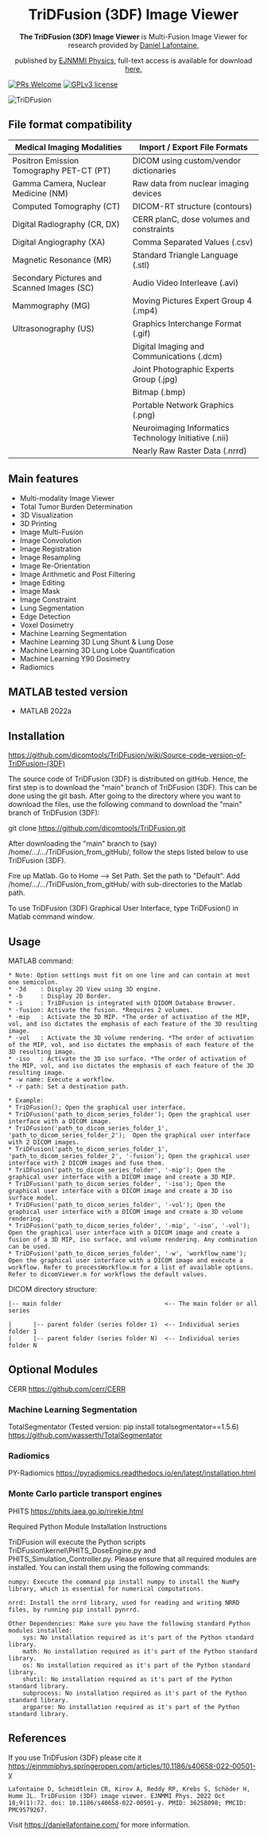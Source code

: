 
<div align="center">
  <h1>TriDFusion (3DF) Image Viewer</h1>
  <p><strong>The TriDFusion (3DF) Image Viewer</strong> is Multi-Fusion Image Viewer for research provided by <a href="https://daniellafontaine.com/">Daniel Lafontaine,</a></p><p>published by <a href="https://ejnmmiphys.springeropen.com/articles/10.1186/s40658-022-00501-y">EJNMMI Physics</a>, full-text access is available for download<a href="https://rdcu.be/cXP9i/"> here.</a></p> 
</div>
  
  
[![PRs Welcome](https://img.shields.io/badge/PRs-welcome-brightgreen.svg?style=flat-square)](https://github.com/dicomtools/TriDFusion)
[![GPLv3 license](https://img.shields.io/badge/License-GPLv3-blue.svg)](https://github.com/dicomtools/TriDFusion/blob/main/LICENSE)

![TriDFusion](images/TriDFusionMontage.png)

## File format compatibility

| Medical Imaging Modalities                 | Import / Export File Formats                         |
| ------------------------------------------ | ---------------------------------------------------- |
| Positron Emission Tomography PET-CT (PT)   | DICOM using custom/vendor dictionaries               |
| Gamma Camera, Nuclear Medicine (NM)        | Raw data from nuclear imaging devices                |
| Computed Tomography (CT)                   | DICOM-RT structure (contours)                        |
| Digital Radiography (CR, DX)               | CERR planC, dose volumes and constraints             |
| Digital Angiography (XA)                   | Comma Separated Values (.csv)                        |
| Magnetic Resonance (MR)                    | Standard Triangle Language (.stl)                    |
| Secondary Pictures and Scanned Images (SC) | Audio Video Interleave (.avi)                        |
| Mammography (MG)                           | Moving Pictures Expert Group 4 (.mp4)                |
| Ultrasonography (US) 						 | Graphics Interchange Format (.gif)                   |
|											 | Digital Imaging and Communications (.dcm)            |
|											 | Joint Photographic Experts Group (.jpg)              |
|											 | Bitmap (.bmp)                                        |
|											 | Portable Network Graphics (.png)                     |
|                                            | Neuroimaging Informatics Technology Initiative (.nii)|
|                                            | Nearly Raw Raster Data (.nrrd)                       |

## Main features
- Multi-modality Image Viewer
- Total Tumor Burden Determination
- 3D Visualization
- 3D Printing
- Image Multi-Fusion
- Image Convolution
- Image Registration
- Image Resampling
- Image Re-Orientation
- Image Arithmetic and Post Filtering
- Image Editing
- Image Mask
- Image Constraint
- Lung Segmentation
- Edge Detection
- Voxel Dosimetry
- Machine Learning Segmentation
- Machine Learning 3D Lung Shunt & Lung Dose
- Machine Learning 3D Lung Lobe Quantification
- Machine Learning Y90 Dosimetry
- Radiomics

## MATLAB tested version

* MATLAB 2022a

## Installation

https://github.com/dicomtools/TriDFusion/wiki/Source-code-version-of-TriDFusion-(3DF)

The source code of TriDFusion (3DF) is distributed on gitHub. Hence, the first step is to download the "main" branch of TriDFusion (3DF). This can be done using the git bash. After going to the directory where you want to download the files, use the following command to download the "main" branch of TriDFusion (3DF): 

git clone https://github.com/dicomtools/TriDFusion.git

After downloading the "main" branch to (say) /home/.../.../TriDFusion_from_gitHub/, follow the steps listed below to use TriDFusion (3DF).

Fire up Matlab. Go to Home --> Set Path. Set the path to "Default". Add /home/.../.../TriDFusion_from_gitHub/ with sub-directories to the Matlab path.

To use TriDFusion (3DF) Graphical User Interface, type TriDFusion() in Matlab command window.

## Usage

MATLAB command:

	* Note: Option settings must fit on one line and can contain at most one semicolon.
	* -3d    : Display 2D View using 3D engine.
	* -b     : Display 2D Border.
	* -i     : TriDFusion is integrated with DIDOM Database Browser.
	* -fusion: Activate the fusion. *Requires 2 volumes.
	* -mip   : Activate the 3D MIP. *The order of activation of the MIP, vol, and iso dictates the emphasis of each feature of the 3D resulting image.
	* -vol   : Activate the 3D volume rendering. *The order of activation of the MIP, vol, and iso dictates the emphasis of each feature of the 3D resulting image.
	* -iso   : Activate the 3D iso surface. *The order of activation of the MIP, vol, and iso dictates the emphasis of each feature of the 3D resulting image.
	* -w name: Execute a workflow.
	* -r path: Set a destination path. 

	* Example:
	* TriDFusion(); Open the graphical user interface.
	* TriDFusion('path_to_dicom_series_folder'); Open the graphical user interface with a DICOM image.
	* TriDFusion('path_to_dicom_series_folder_1', 'path_to_dicom_series_folder_2');  Open the graphical user interface with 2 DICOM images.
	* TriDFusion('path_to_dicom_series_folder_1', 'path_to_dicom_series_folder_2', '-fusion'); Open the graphical user interface with 2 DICOM images and fuse them.
	* TriDFusion('path_to_dicom_series_folder', '-mip'); Open the graphical user interface with a DICOM image and create a 3D MIP.
	* TriDFusion('path_to_dicom_series_folder', '-iso'); Open the graphical user interface with a DICOM image and create a 3D iso surface model.
	* TriDFusion('path_to_dicom_series_folder', '-vol'); Open the graphical user interface with a DICOM image and create a 3D volume rendering.
	* TriDFusion('path_to_dicom_series_folder', '-mip', '-iso', '-vol'); Open the graphical user interface with a DICOM image and create a fusion of a 3D MIP, iso surface, and volume rendering. Any combination can be used. 
	* TriDFusion('path_to_dicom_series_folder', '-w', 'workflow_name'); Open the graphical user interface with a DICOM image and execute a workflow. Refer to processWorkflow.m for a list of available options. Refer to dicomViewer.m for workflows the default values. 


DICOM directory structure:


    |-- main folder                             <-- The main folder or all series  

    |      |-- parent folder (series folder 1)  <-- Individual series folder 1
    |      |-- parent folder (series folder N)  <-- Individual series folder N
	
## Optional Modules

CERR 
https://github.com/cerr/CERR

### Machine Learning Segmentation
TotalSegmentator (Tested version: pip install totalsegmentator==1.5.6)
https://github.com/wasserth/TotalSegmentator

### Radiomics
PY-Radiomics 
https://pyradiomics.readthedocs.io/en/latest/installation.html

### Monte Carlo particle transport engines 
PHITS
https://phits.jaea.go.jp/rirekie.html

Required Python Module Installation Instructions

TriDFusion will execute the Python scripts TriDFusion\kernel\PHITS_DoseEngine.py and PHITS_Simulation_Controller.py. Please ensure that all required modules are installed. You can install them using the following commands:

    numpy: Execute the command pip install numpy to install the NumPy library, which is essential for numerical computations.

    nrrd: Install the nrrd library, used for reading and writing NRRD files, by running pip install pynrrd.

    Other Dependencies: Make sure you have the following standard Python modules installed:
        sys: No installation required as it's part of the Python standard library.
        math: No installation required as it's part of the Python standard library.
        os: No installation required as it's part of the Python standard library.
        shutil: No installation required as it's part of the Python standard library.
        subprocess: No installation required as it's part of the Python standard library.
        argparse: No installation required as it's part of the Python standard library.

## References 

If you use TriDFusion (3DF) please cite it
https://ejnmmiphys.springeropen.com/articles/10.1186/s40658-022-00501-y
```
Lafontaine D, Schmidtlein CR, Kirov A, Reddy RP, Krebs S, Schöder H, Humm JL. TriDFusion (3DF) image viewer. EJNMMI Phys. 2022 Oct 18;9(1):72. doi: 10.1186/s40658-022-00501-y. PMID: 36258098; PMCID: PMC9579267.
```

Visit https://daniellafontaine.com/ for more information.